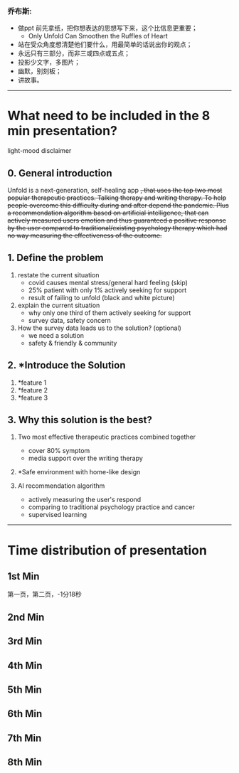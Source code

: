 ### 乔布斯:
- 做ppt 前先拿纸，把你想表达的思想写下来，这个比信息更重要；
  - Only Unfold Can Smoothen the Ruffles of Heart
- 站在受众角度想清楚他们要什么，用最简单的话说出你的观点；
- 永远只有三部分，而非三或四点或五点；
- 投影少文字，多图片；
- 幽默，别刻板；
- 讲故事。

---

# What need to be included in the 8 min presentation?

light-mood disclaimer

## 0. General introduction
Unfold is a next-generation, self-healing app ~~, that uses the top two most popular therapeutic practices. Talking therapy and writing therapy. To help people overcome this difficulty during and after depend the pandemic. Plus a recommendation algorithm based on artificial intelligence, that can actively measured users emotion and thus guaranteed a positive response by the user compared to traditional/existing psychology therapy which had no way measuring the effectiveness of the outcome.~~

## 1. Define the problem
 1. restate the current situation
    - covid causes mental stress/general hard feeling (skip)
    - 25% patient with only 1% actively seeking for support
    - result of failing to unfold (black and white picture)
 2. explain the current situation
    - why only one third of them actively seeking for support
    - survey data, safety concern
 3. How the survey data leads us to the solution? (optional)
    - we need a solution
    - safety & friendly & community

## 2. *Introduce the Solution
   1. *feature 1
   2. *feature 2
   3. *feature 3

## 3. Why this solution is the best?
1. Two most effective therapeutic practices combined together
   - cover 80% symptom
   - media support over the writing therapy
2. *Safe environment with home-like design

3. AI recommendation algorithm
   - actively measuring the user's respond
   - comparing to traditional psychology practice and cancer
   - supervised learning


---



# Time distribution of presentation

## 1st Min
第一页，第二页，-1分18秒
## 2nd Min
## 3rd Min
## 4th Min
## 5th Min
## 6th Min
## 7th Min
## 8th Min
